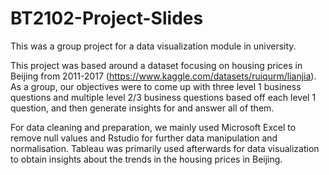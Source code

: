 # BT2102-Project-Slides

This was a group project for a data visualization module in university.

This project was based around a dataset focusing on housing prices in Beijing from 2011-2017 (https://www.kaggle.com/datasets/ruiqurm/lianjia). As a group, our objectives were to come up with three level 1 business questions and multiple level 2/3 business questions based off each level 1 question, and then generate insights for and answer all of them.

For data cleaning and preparation, we mainly used Microsoft Excel to remove null values and Rstudio for further data manipulation and normalisation. Tableau was primarily used afterwards for data visualization to obtain insights about the trends in the housing prices in Beijing.
